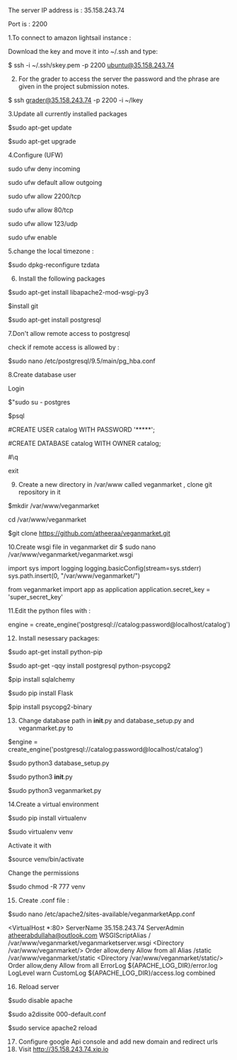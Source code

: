 
The server IP address is :  35.158.243.74

Port is : 2200 


1.To connect to amazon lightsail instance :

Download the key and move it into ~/.ssh and type:

$ ssh -i ~/.ssh/skey.pem -p 2200 ubuntu@35.158.243.74

2. For the grader to access the server the password and the phrase are given in the project submission notes.

$ ssh grader@35.158.243.74 -p 2200 -i ~/lkey


3.Update all currently installed packages

$sudo apt-get update

$sudo apt-get upgrade

4.Configure (UFW)

sudo ufw deny incoming

sudo ufw default allow outgoing 

sudo ufw allow 2200/tcp

sudo ufw allow 80/tcp

sudo ufw allow 123/udp

sudo ufw enable 

5.change the local timezone :

$sudo dpkg-reconfigure tzdata


6. Install the following packages

$sudo apt-get install libapache2-mod-wsgi-py3

$install git

$sudo apt-get install postgresql



7.Don't allow remote access to postgresql

check if remote access is allowed by :

$sudo nano /etc/postgresql/9.5/main/pg_hba.conf


8.Create database user 

Login 

$"sudo su - postgres

$psql

#CREATE USER catalog WITH PASSWORD '*****';

#CREATE DATABASE catalog WITH OWNER catalog;

#\q

exit



9. Create a new directory in /var/www called veganmarket , clone git repository in it

$mkdir /var/www/veganmarket

cd /var/www/veganmarket

$git clone https://github.com/atheeraa/veganmarket.git

10.Create wsgi file in veganmarket dir
$ sudo nano /var/www/veganmarket/veganmarket.wsgi

import sys
import logging
logging.basicConfig(stream=sys.stderr)
sys.path.insert(0, "/var/www/veganmarket/")

from veganmarket import app as application
application.secret_key = 'super_secret_key'


11.Edit the python files with :

engine = create_engine('postgresql://catalog:password@localhost/catalog')


12. Install nesessary packages:

$sudo apt-get install python-pip

$sudo apt-get -qqy install postgresql python-psycopg2

$pip install sqlalchemy

$sudo pip install Flask

$pip install psycopg2-binary


13. Change database path in __init__.py and database_setup.py and veganmarket.py to 

$engine = create_engine('postgresql://catalog:password@localhost/catalog')

$sudo python3 database_setup.py

$sudo python3 __init__.py

$sudo python3 veganmarket.py

14.Create a virtual environment

$sudo pip install virtualenv

$sudo virtualenv venv

Activate it with

$source venv/bin/activate

Change the permissions

$sudo chmod -R 777 venv
 
15. Create .conf file :

$sudo nano /etc/apache2/sites-available/veganmarketApp.conf
 
<VirtualHost *:80>
        ServerName 35.158.243.74
        ServerAdmin atheerabdullaha@outlook.com
        WSGIScriptAlias / /var/www/veganmarket/veganmarketserver.wsgi
        <Directory /var/www/veganmarket/>
                Order allow,deny
                Allow from all
        </Directory>
        Alias /static /var/www/veganmarket/static
        <Directory /var/www/veganmarket/static/>
                Order allow,deny
                Allow from all
        </Directory>
        ErrorLog ${APACHE_LOG_DIR}/error.log
        LogLevel warn
        CustomLog ${APACHE_LOG_DIR}/access.log combined
</VirtualHost>

16. Reload server

$sudo disable apache 

$sudo a2dissite 000-default.conf

$sudo service apache2 reload

17. Configure google Api console and add new domain and redirect urls
18. Visit http://35.158.243.74.xip.io
